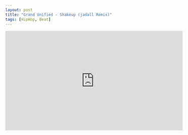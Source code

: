 ```yaml
---
layout: post
title: "Grand Unified - Shakeup (jadall Remix)"
tags: [HipHop, Beat]
---
```


<div class="embed-responsive embed-responsive-16by9">
    <iframe width="560" height="315" src="https://www.youtube.com/embed/KXDWXwtzGU4" frameborder="0" allow="autoplay; encrypted-media" allowfullscreen></iframe>
</div>

